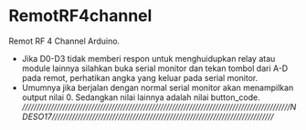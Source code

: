 # RemotRF4channel
Remot RF 4 Channel Arduino.
- Jika D0-D3 tidak memberi respon untuk menghuidupkan relay atau module lainnya silahkan buka serial monitor dan tekan tombol dari A-D pada remot, perhatikan angka yang keluar pada serial monitor.
- Umumnya jika berjalan dengan normal serial monitor akan menampilkan output nilai 0. Sedangkan nilai lainnya adalah nilai button_code.
_/////////////////////////////////////////////////////////////////////////////////////////////NDESO17/////////////////////////////////////////////////////////////////////////////_
